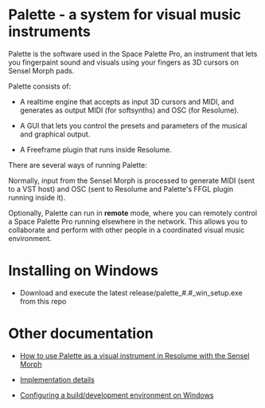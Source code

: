 # Palette - a system for visual music instruments

Palette is the software used in the Space Palette Pro,
an instrument that lets you fingerpaint sound and visuals
using your fingers as 3D cursors on Sensel Morph pads.

Palette consists of:

* A realtime engine that accepts as input 3D cursors and MIDI,
      and generates as output MIDI (for softsynths) and OSC (for Resolume).

* A GUI that lets you control the presets and parameters of
      the musical and graphical output.

* A Freeframe plugin that runs inside Resolume.

There are several ways of running Palette:

Normally, input from the Sensel Morph is processed
to generate MIDI (sent to a VST host)
and OSC (sent to Resolume and Palette's FFGL plugin running inside it).

Optionally, Palette can run in <b>remote</b> mode, where you can remotely control
a Space Palette Pro running elsewhere in the network.
This allows you to collaborate and perform with other people in a
coordinated visual music environment.

# Installing on Windows

- Download and execute the latest release/palette_#.#_win_setup.exe from this repo

# Other documentation

- <a href=docs/using.md>How to use Palette as a visual instrument in Resolume with the Sensel Morph</a>

- <a href=docs/implementation.md>Implementation details</a>

- <a href=docs/building.md>Configuring a build/development environment on Windows</a>


